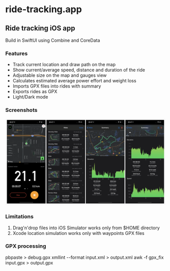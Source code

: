 # ride-tracking.app
## Ride tracking iOS app

Build in SwiftUI using Combine and CoreData

### Features

- Track current location and draw path on the map
- Show current/average speed, distance and duration of the ride
- Adjustable size on the map and gauges view
- Calculates estimated average power effort and weight loss
- Imports GPX files into rides with summary
- Exports rides as GPX
- Light/Dark mode

### Screenshots

<img src="ride-tracking_dark.png" width="720" />

### Limitations

1. Drag'n'drop files into iOS Simulator works only from $HOME directory
1. Xcode location simulation works only with waypoints GPX files

### GPX processing

pbpaste > debug.gpx
xmllint --format input.xml > output.xml
awk -f gpx_fix input.gpx > output.gpx

